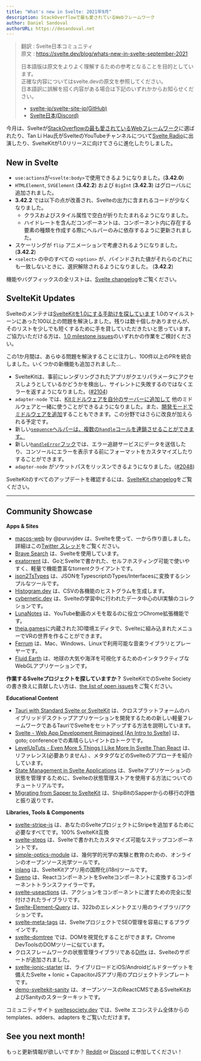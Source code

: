 ```yaml
---
title: "What's new in Svelte: 2021年9月"
description: StackOverflowで最も愛されているWebフレームワーク
author: Daniel Sandoval
authorURL: https://desandoval.net
---
```


> 翻訳 : Svelte日本コミュニティ  
> 原文 : https://svelte.dev/blog/whats-new-in-svelte-september-2021
> 
> 日本語版は原文をよりよく理解するための参考となることを目的としています。  
> 正確な内容についてはsvelte.devの原文を参照してください。  
> 日本語訳に誤解を招く内容がある場合は下記のいずれかからお知らせください。
> - [svelte-jp/svelte-site-jp(GitHub)](https://github.com/svelte-jp/svelte-site-jp)
> - [Svelte日本(Discord)](https://discord.com/invite/YTXq3ZtBbx)

今月は、Svelteが[StackOverflowの最も愛されているWebフレームワーク](https://insights.stackoverflow.com/survey/2021#section-most-loved-dreaded-and-wanted-web-frameworks)に選ばれたり、Tan Li Hau氏がSvelteのYouTubeチャンネルについて[Svelte Radio](https://share.transistor.fm/s/84c7521b)に出演したり、SvelteKitが1.0リリースに向けてさらに進化したりしました。

## New in Svelte

- `use:actions`が`<svelte:body>`で使用できるようになりました。(**3.42.0**)
- `HTMLElement`, `SVGElement` (**3.42.2**) および `BigInt` (**3.42.3**) はグローバルに追加されました。
- **3.42.2** では以下の点が改善され、Svelteの出力に含まれるコードが少なくなりました。
  - クラスおよびスタイル属性で空白が折りたたまれるようになりました。
  - ハイドレートを含んだコンポーネントは、コンポーネント内に存在する要素の種類を作成する際にヘルパーのみに依存するように更新されました。
- スケーリングが `flip` アニメーションで考慮されるようになりました。 (**3.42.2**)
- `<select>` の中のすべての `<option>` が、バインドされた値がそれらのどれにも一致しないときに、選択解除されるようになりました。 (**3.42.2**)

機能やバグフィックスの全リストは、[Svelte changelog](https://github.com/sveltejs/svelte/blob/master/CHANGELOG.md)をご覧ください。

## SvelteKit Updates

Svelteのメンテナは[SvelteKitを1.0にする手助けを探しています](https://github.com/sveltejs/kit/issues/2100) 1.0のマイルストーンにあった100以上の問題を解決しました。残りは数十個しかありませんが、そのリストを少しでも短くするために手を貸していただきたいと思っています。
ご協力いただける方は、[1.0 milestone issues](https://github.com/sveltejs/kit/issues?q=is%3Aopen+is%3Aissue+milestone%3A1.0)のいずれかの作業をご検討ください。

この1か月間は、あらゆる問題を解決することに注力し、100件以上のPRを統合しました。いくつかの新機能も追加されました…

- SvelteKitは、事前にレンダリングされたアプリがクエリパラメータにアクセスしようとしているかどうかを検出し、サイレントに失敗するのではなくエラーを返すようになりました。([#2104](https://github.com/sveltejs/kit/pull/2104))
- `adapter-node` では、[Kitミドルウェアを自分のサーバーに追加して](https://kit.svelte.jp/faq#integrations) 他のミドルウェアと一緒に使うことができるようになりました。また、[開発モードでミドルウェアを追加](https://kit.svelte.jp/faq#how-do-i-use-x-with-sveltekit-how-do-i-use-middleware)することもできます。この分野ではさらに改良が加えられる予定です。
- 新しい[`sequence`ヘルパーは、複数の`handle`コールを連鎖させることができます。](https://kit.svelte./docs/modules#sveltejs-kit-hooks)
- 新しい[`handleError`フック](https://kit.svelte.jp/docs/hooks#handleerror)では、エラー追跡サービスにデータを送信したり、コンソールにエラーを表示する前にフォーマットをカスタマイズしたりすることができます。
- `adapter-node` がソケットパスをリッスンできるようになりました。([#2048](https://github.com/sveltejs/kit/pull/2048))

SvelteKitのすべてのアップデートを確認するには、[SvelteKit changelog](https://github.com/sveltejs/kit/blob/master/packages/kit/CHANGELOG.md)をご覧ください。


---

## Community Showcase

**Apps & Sites**
- [macos-web](https://github.com/PuruVJ/macos-web) by @puruvjdev は、Svelteを使って、一から作り直しました。詳細はこの[Twitter スレッド](https://twitter.com/puruvjdev/status/1426267327687847939)をご覧ください。
- [Brave Search](https://search.brave.com/) は、Svelteを使用しています。
- [exatorrent](https://github.com/varbhat/exatorrent) は、GoとSvelteで書かれた、セルフホスティング可能で使いやすく、軽量で機能豊富なtorrentクライアントです。
- [json2TsTypes](https://github.com/jatinhemnani01/json2TsTypes) は、JSONをTypescriptのTypes/Interfacesに変換するシンプルなツールです。
- [Histogram.dev](https://histogram.dev/) は、CSVの各機能のヒストグラムを生成します。
- [cybernetic.dev](https://cybernetic.dev/) は、Svelteの学習中に行われたデータ中心のUI実験のコレクションです。
- [LunaNotes](https://chrome.google.com/webstore/detail/lunanotes-youtube-video-n/oehoffnnkgcdacmbkhmlbjedinpampak?hl=en) は、YouTube動画のメモを取るのに役立つChrome拡張機能です。
- [theia.games](https://theia.games/#dev)に内蔵された3D環境エディタで、Svelteに組み込まれたメニューでVRの世界を作ることができます。
- [Ferrum](https://github.com/probablykasper/ferrum) は、Mac、Windows、Linuxで利用可能な音楽ライブラリとプレーヤーです。
- [Fluid Earth](https://github.com/byrd-polar/fluid-earth) は、地球の大気や海洋を可視化するためのインタラクティブなWebGLアプリケーションです。

**作業するSvelteプロジェクトを探していますか？** SvelteKitでのSvelte Societyの書き換えに貢献したい方は、[the list of open issues](https://github.com/svelte-society/sveltesociety-2021/issues)をご覧ください。

**Educational Content**
- [Tauri with Standard Svelte or SvelteKit](https://medium.com/@cazanator/tauri-with-standard-svelte-or-sveltekit-ad7f103c37e7) は、クロスプラットフォームのハイブリッドデスクトップアプリケーションを開発するための新しい軽量フレームワークであるTauriでSvelteをセットアップする方法を説明しています。
- [Svelte - Web App Development Reimagined [An Intro to Svelte]](https://www.youtube.com/watch?v=4CGzFwHoD0A&list=PLEx5khR4g7PKSASVAXXiAhkyx02_OeruP) は、goto; conferenceでの素晴らしいイントロトークです。
- [LevelUpTuts - Even More 5 Things I Like More In Svelte Than React](https://www.youtube.com/watch?v=ISmnG2sIOeM) は、リファレンス(必要ありません) 、メタタグなどのSvelteのアプローチを紹介しています。
- [State Management in Svelte Applications](https://auth0.com/blog/state-management-in-svelte-applications/) は、Svelteアプリケーションの状態を管理するために、Svelteの状態管理ストアを使用する方法についてのチュートリアルです。
- [Migrating from Sapper to SvelteKit](https://shipbit.de/blog/migrating-from-sapper-to-svelte-kit/) は、ShipBitのSapperからの移行の評価と振り返りです。

**Libraries, Tools & Components**
- [svelte-stripe-js](https://github.com/joshnuss/svelte-stripe-js) は、あなたのSvelteプロジェクトにStripeを追加するために必要なすべてです。100% SvelteKit互換
- [svelte-steps](https://github.com/shaozi/svelte-steps) は、Svelteで書かれたカスタマイズ可能なステップコンポーネントです。
- [simple-optics-module](https://gitlab.com/Samzelot/simple-optics-module) は、幾何学的光学の実験と教育のための、オンラインのオープンソース光学ツールです。
- [inlang](https://github.com/samuelstroschein/inlang) は、SvelteKitアプリ用の国際化(i18n)ツールです。
- [Sveno](https://github.com/pocinnovation/sveno) は、ReactコンポーネントをSvelteコンポーネントに変換するコンポーネントトランスファイラーです。
- [svelte-useactions](https://github.com/paolotiu/svelte-useactions) は、アクションをコンポーネントに渡すための完全に型付けされたライブラリです。
- [Svelte-Element-Query](https://github.com/leveluptuts/Svelte-Element-Query) は、322bのエレメントクエリ用のライブラリ/アクションです。
- [svelte-meta-tags](https://github.com/oekazuma/svelte-meta-tags) は、SvelteプロジェクトでSEO管理を容易にするプラグインです。
- [svelte-domtree](https://github.com/alex-knyaz/svelte-domtree) では、DOMを視覚化することができます。Chrome DevToolsのDOMツリーに似ています。
- クロスフレームワークの状態管理ライブラリである[Diffx](https://github.com/jbjorge/diffx/tree/master/svelte) は、Svelteのサポートが追加されました。
- [svelte-ionic-starter](https://github.com/Zettexe/svelte-ionic-starter) は、ライブリロードとiOS/Androidビルドターゲットを備えたSvelte + Ionic + CapacitorJSアプリ用のプロジェクトテンプレートです。
- [demo-sveltekit-sanity](https://github.com/stephane-vanraes/demo-sveltekit-sanity/) は、オープンソースのReactCMSであるSvelteKitおよびSanityのスターターキットです。

コミュニティサイト [sveltesociety.dev](https://sveltesociety.dev/templates/) では、Svelte エコシステム全体からの templates、adders、adapters をご覧いただけます。


## See you next month!

もっと更新情報が欲しいですか？ [Reddit](https://www.reddit.com/r/sveltejs/) or [Discord](https://discord.com/invite/yy75DKs) に参加してください！
